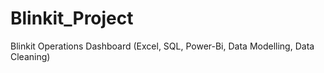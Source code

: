 # Blinkit_Project
Blinkit Operations Dashboard (Excel, SQL, Power-Bi, Data Modelling, Data Cleaning)
